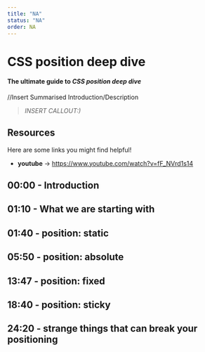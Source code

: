 ```yaml
---
title: "NA"
status: "NA"
order: NA
---
```


# CSS position deep dive

#### The ultimate guide to *CSS position deep dive* 

//Insert Summarised Introduction/Description

> *INSERT CALLOUT:)*

## Resources

Here are some links you might find helpful!

* **youtube** -> https://www.youtube.com/watch?v=fF_NVrd1s14


## 00:00 - Introduction
## 01:10 - What we are starting with
## 01:40 - position: static
## 05:50 - position: absolute
## 13:47 - position: fixed
## 18:40 - position: sticky
## 24:20 - strange things that can break your positioning